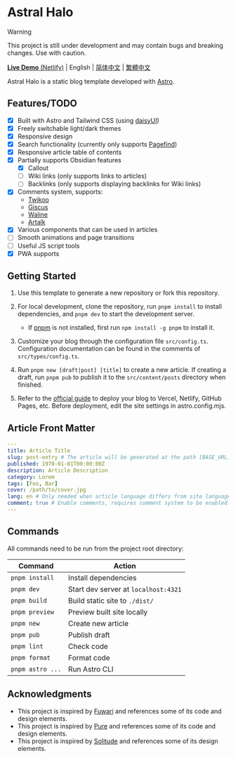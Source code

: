# Astral Halo

> [!WARNING]
> This project is still under development and may contain bugs and breaking changes. Use with caution.

[**Live Demo** (Netlify)](https://astral-halo.netlify.app/) | English | [简体中文](README.zh-CN.md) | [繁體中文](README.zh-TW.md)

Astral Halo is a static blog template developed with [Astro](https://astro.build).

## Features/TODO

- [x] Built with Astro and Tailwind CSS (using [daisyUI](https://daisyui.com/?lang=en))
- [x] Freely switchable light/dark themes
- [x] Responsive design
- [x] Search functionality (currently only supports [Pagefind](https://pagefind.app/))
- [x] Responsive article table of contents
- [x] Partially supports Obsidian features
  - [x] Callout
  - [ ] Wiki links (only supports links to articles)
  - [ ] Backlinks (only supports displaying backlinks for Wiki links)
- [x] Comments system, supports:
  - [Twikoo](https://twikoo.js.org/en/)
  - [Giscus](https://giscus.app/en/)
  - [Waline](https://waline.js.org/en/)
  - [Artalk](https://artalk.js.org/?lng=en)
- [x] Various components that can be used in articles
- [ ] Smooth animations and page transitions
- [ ] Useful JS script tools
- [x] PWA supports

## Getting Started

1. Use this template to generate a new repository or fork this repository.
2. For local development, clone the repository, run `pnpm install` to install dependencies, and `pnpm dev` to start the development server.

   - If [pnpm](https://pnpm.io/) is not installed, first run `npm install -g pnpm` to install it.

3. Customize your blog through the configuration file `src/config.ts`. Configuration documentation can be found in the comments of `src/types/config.ts`.
4. Run `pnpm new [draft|post] [title]` to create a new article. If creating a draft, run `pnpm pub` to publish it to the `src/content/posts` directory when finished.
5. Refer to the [official guide](https://docs.astro.build/en/guides/deploy/) to deploy your blog to Vercel, Netlify, GitHub Pages, etc. Before deployment, edit the site settings in astro.config.mjs.

## Article Front Matter

```yaml
---
title: Article Title
slug: post-entry # The article will be generated at the path [BASE_URL]/posts/post-entry/
published: 1970-01-01T00:00:00Z
description: Article Description
category: Lorem
tags: [Foo, Bar]
cover: /path/to/cover.jpg
lang: en # Only needed when article language differs from site language in `config.ts`
comment: true # Enable comments, requires comment system to be enabled and configured in `config.ts`
---
```

## Commands

All commands need to be run from the project root directory:

| Command          | Action                               |
| ---------------- | ------------------------------------ |
| `pnpm install`   | Install dependencies                 |
| `pnpm dev`       | Start dev server at `localhost:4321` |
| `pnpm build`     | Build static site to `./dist/`       |
| `pnpm preview`   | Preview built site locally           |
| `pnpm new`       | Create new article                   |
| `pnpm pub`       | Publish draft                        |
| `pnpm lint`      | Check code                           |
| `pnpm format`    | Format code                          |
| `pnpm astro ...` | Run Astro CLI                        |

## Acknowledgments

- This project is inspired by [Fuwari](https://github.com/saicaca/fuwari) and references some of its code and design elements.
- This project is inspired by [Pure](https://github.com/cworld1/astro-theme-pure) and references some of its code and design elements.
- This project is inspired by [Solitude](https://github.com/everfu/hexo-theme-solitude) and references some of its design elements.
